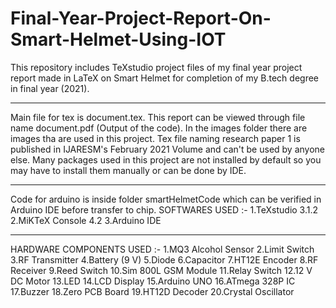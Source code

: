 # Final-Year-Project-Report-On-Smart-Helmet-Using-IOT
This repository includes TeXstudio project files of my final year project report made in LaTeX on Smart Helmet for completion of my B.tech degree in final year (2021).

----------------------------------------------------------------------

Main file for tex is document.tex.
This report can be viewed through file name document.pdf (Output of the code).
In the images folder there are images tha are used in this project.
Tex file naming research paper 1 is published in IJARESM's February 2021 Volume and can't be used by anyone else.
Many packages used in this project are not installed by default so you may have to install them manually or can be done by IDE.

----------------------------------------------------------------------

Code for arduino is inside folder smartHelmetCode which can be verified in Arduino IDE before transfer to chip.
SOFTWARES USED :-
  1.TeXstudio 3.1.2
  2.MiKTeX Console 4.2
  3.Arduino IDE

----------------------------------------------------------------------

HARDWARE COMPONENTS USED :-
  1.MQ3 Alcohol Sensor
  2.Limit Switch
  3.RF Transmitter
  4.Battery (9 V)
  5.Diode
  6.Capacitor
  7.HT12E Encoder
  8.RF Receiver
  9.Reed Switch
  10.Sim 800L GSM Module
  11.Relay Switch
  12.12 V DC Motor
  13.LED
  14.LCD Display
  15.Arduino UNO
  16.ATmega 328P IC
  17.Buzzer
  18.Zero PCB Board
  19.HT12D Decoder
  20.Crystal Oscillator
